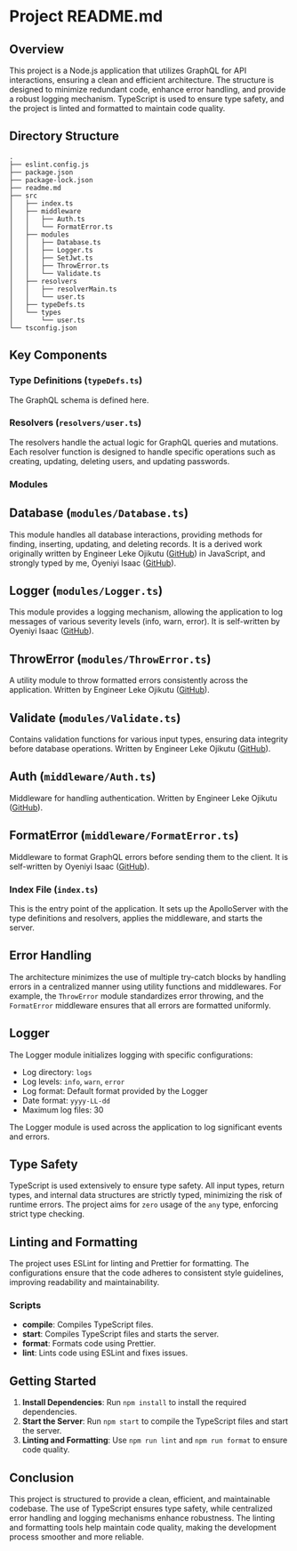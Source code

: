 # Project README.md

## Overview

This project is a Node.js application that utilizes GraphQL for API interactions, ensuring a clean and efficient architecture. The structure is designed to minimize redundant code, enhance error handling, and provide a robust logging mechanism. TypeScript is used to ensure type safety, and the project is linted and formatted to maintain code quality.

## Directory Structure

```
.
├── eslint.config.js
├── package.json
├── package-lock.json
├── readme.md
├── src
│   ├── index.ts
│   ├── middleware
│   │   ├── Auth.ts
│   │   └── FormatError.ts
│   ├── modules
│   │   ├── Database.ts
│   │   ├── Logger.ts
│   │   ├── SetJwt.ts
│   │   ├── ThrowError.ts
│   │   └── Validate.ts
│   ├── resolvers
│   │   ├── resolverMain.ts
│   │   └── user.ts
│   ├── typeDefs.ts
│   └── types
│       └── user.ts
└── tsconfig.json
```

## Key Components

### Type Definitions (`typeDefs.ts`)

The GraphQL schema is defined here.

### Resolvers (`resolvers/user.ts`)

The resolvers handle the actual logic for GraphQL queries and mutations. Each resolver function is designed to handle specific operations such as creating, updating, deleting users, and updating passwords.

### Modules

## Database (`modules/Database.ts`)
This module handles all database interactions, providing methods for finding, inserting, updating, and deleting records. It is a derived work originally written by Engineer Leke Ojikutu ([GitHub](https://github.com/lojik-ng)) in JavaScript, and strongly typed by me, Oyeniyi Isaac ([GitHub](https://github.com/isaac0yen)).

## Logger (`modules/Logger.ts`)
This module provides a logging mechanism, allowing the application to log messages of various severity levels (info, warn, error). It is self-written by Oyeniyi Isaac ([GitHub](https://github.com/isaac0yen)).

## ThrowError (`modules/ThrowError.ts`)
A utility module to throw formatted errors consistently across the application. Written by Engineer Leke Ojikutu ([GitHub](https://github.com/lojik-ng)).

## Validate (`modules/Validate.ts`)
Contains validation functions for various input types, ensuring data integrity before database operations. Written by Engineer Leke Ojikutu ([GitHub](https://github.com/lojik-ng)).

## Auth (`middleware/Auth.ts`)
Middleware for handling authentication. Written by Engineer Leke Ojikutu ([GitHub](https://github.com/lojik-ng)).

## FormatError (`middleware/FormatError.ts`)
Middleware to format GraphQL errors before sending them to the client. It is self-written by Oyeniyi Isaac ([GitHub](https://github.com/isaac0yen)).


### Index File (`index.ts`)

This is the entry point of the application. It sets up the ApolloServer with the type definitions and resolvers, applies the middleware, and starts the server.

## Error Handling

The architecture minimizes the use of multiple try-catch blocks by handling errors in a centralized manner using utility functions and middlewares. For example, the `ThrowError` module standardizes error throwing, and the `FormatError` middleware ensures that all errors are formatted uniformly.

## Logger

The Logger module initializes logging with specific configurations:
- Log directory: `logs`
- Log levels: `info`, `warn`, `error`
- Log format: Default format provided by the Logger
- Date format: `yyyy-LL-dd`
- Maximum log files: 30

The Logger module is used across the application to log significant events and errors.

## Type Safety

TypeScript is used extensively to ensure type safety. All input types, return types, and internal data structures are strictly typed, minimizing the risk of runtime errors. The project aims for `zero` usage of the `any` type, enforcing strict type checking.

## Linting and Formatting

The project uses ESLint for linting and Prettier for formatting. The configurations ensure that the code adheres to consistent style guidelines, improving readability and maintainability.

### Scripts

- **compile**: Compiles TypeScript files.
- **start**: Compiles TypeScript files and starts the server.
- **format**: Formats code using Prettier.
- **lint**: Lints code using ESLint and fixes issues.

## Getting Started

1. **Install Dependencies**: Run `npm install` to install the required dependencies.
2. **Start the Server**: Run `npm start` to compile the TypeScript files and start the server.
3. **Linting and Formatting**: Use `npm run lint` and `npm run format` to ensure code quality.

## Conclusion

This project is structured to provide a clean, efficient, and maintainable codebase. The use of TypeScript ensures type safety, while centralized error handling and logging mechanisms enhance robustness. The linting and formatting tools help maintain code quality, making the development process smoother and more reliable.
